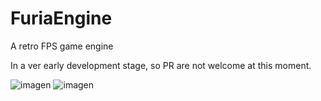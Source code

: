 # FuriaEngine
A retro FPS game engine 

In a ver early development stage, so PR are not welcome at this moment.

![imagen](https://github.com/user-attachments/assets/c31ee5dc-5cbb-43ea-8ca2-c2f7f51adc0c)
![imagen](https://github.com/user-attachments/assets/38f175bd-a6c0-4dc4-9b3f-f90122b5752a)



 
